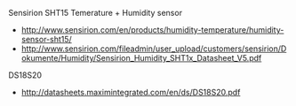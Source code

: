 Sensirion SHT15 Temerature + Humidity sensor

- http://www.sensirion.com/en/products/humidity-temperature/humidity-sensor-sht15/
- http://www.sensirion.com/fileadmin/user_upload/customers/sensirion/Dokumente/Humidity/Sensirion_Humidity_SHT1x_Datasheet_V5.pdf

DS18S20

- http://datasheets.maximintegrated.com/en/ds/DS18S20.pdf
